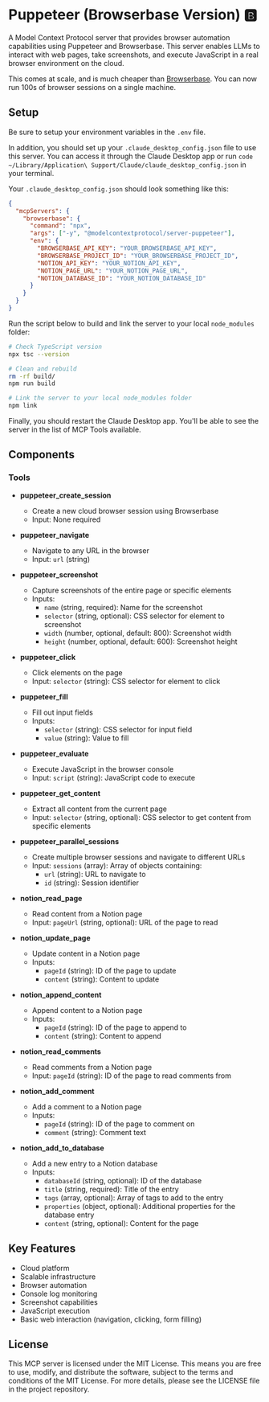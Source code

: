 # Puppeteer (Browserbase Version) 🅱️

A Model Context Protocol server that provides browser automation capabilities using Puppeteer and Browserbase. This server enables LLMs to interact with web pages, take screenshots, and execute JavaScript in a real browser environment on the cloud.

This comes at scale, and is much cheaper than [Browserbase](https://www.browserbase.com). You can now run 100s of browser sessions on a single machine.

## Setup

Be sure to setup your environment variables in the `.env` file. 

In addition, you should set up your `.claude_desktop_config.json` file to use this server. You can access it through the Claude Desktop app or run `code ~/Library/Application\ Support/Claude/claude_desktop_config.json` in your terminal.

Your `.claude_desktop_config.json` should look something like this:

```json
{
  "mcpServers": {
    "browserbase": {
      "command": "npx",
      "args": ["-y", "@modelcontextprotocol/server-puppeteer"],
      "env": {
        "BROWSERBASE_API_KEY": "YOUR_BROWSERBASE_API_KEY",
        "BROWSERBASE_PROJECT_ID": "YOUR_BROWSERBASE_PROJECT_ID",
        "NOTION_API_KEY": "YOUR_NOTION_API_KEY",
        "NOTION_PAGE_URL": "YOUR_NOTION_PAGE_URL", 
        "NOTION_DATABASE_ID": "YOUR_NOTION_DATABASE_ID"
      }
    }
  }
}
```

Run the script below to build and link the server to your local `node_modules` folder:

```bash
# Check TypeScript version
npx tsc --version

# Clean and rebuild
rm -rf build/
npm run build

# Link the server to your local node_modules folder
npm link
```

Finally, you should restart the Claude Desktop app. You'll be able to see the server in the list of MCP Tools available.

## Components

### Tools

- **puppeteer_create_session**
  - Create a new cloud browser session using Browserbase
  - Input: None required

- **puppeteer_navigate**
  - Navigate to any URL in the browser
  - Input: `url` (string)

- **puppeteer_screenshot**
  - Capture screenshots of the entire page or specific elements
  - Inputs:
    - `name` (string, required): Name for the screenshot
    - `selector` (string, optional): CSS selector for element to screenshot
    - `width` (number, optional, default: 800): Screenshot width
    - `height` (number, optional, default: 600): Screenshot height

- **puppeteer_click**
  - Click elements on the page
  - Input: `selector` (string): CSS selector for element to click

- **puppeteer_fill**
  - Fill out input fields
  - Inputs:
    - `selector` (string): CSS selector for input field
    - `value` (string): Value to fill

- **puppeteer_evaluate**
  - Execute JavaScript in the browser console
  - Input: `script` (string): JavaScript code to execute

- **puppeteer_get_content**
  - Extract all content from the current page
  - Input: `selector` (string, optional): CSS selector to get content from specific elements

- **puppeteer_parallel_sessions**
  - Create multiple browser sessions and navigate to different URLs
  - Input: `sessions` (array): Array of objects containing:
    - `url` (string): URL to navigate to
    - `id` (string): Session identifier

- **notion_read_page**
  - Read content from a Notion page
  - Input: `pageUrl` (string, optional): URL of the page to read

- **notion_update_page**
  - Update content in a Notion page
  - Inputs:
    - `pageId` (string): ID of the page to update
    - `content` (string): Content to update

- **notion_append_content**
  - Append content to a Notion page
  - Inputs:
    - `pageId` (string): ID of the page to append to
    - `content` (string): Content to append

- **notion_read_comments**
  - Read comments from a Notion page
  - Input: `pageId` (string): ID of the page to read comments from

- **notion_add_comment**
  - Add a comment to a Notion page
  - Inputs:
    - `pageId` (string): ID of the page to comment on
    - `comment` (string): Comment text

- **notion_add_to_database**
  - Add a new entry to a Notion database
  - Inputs:
    - `databaseId` (string, optional): ID of the database
    - `title` (string, required): Title of the entry
    - `tags` (array, optional): Array of tags to add to the entry
    - `properties` (object, optional): Additional properties for the database entry
    - `content` (string, optional): Content for the page

## Key Features

- Cloud platform
- Scalable infrastructure
- Browser automation
- Console log monitoring
- Screenshot capabilities
- JavaScript execution
- Basic web interaction (navigation, clicking, form filling)

## License

This MCP server is licensed under the MIT License. This means you are free to use, modify, and distribute the software, subject to the terms and conditions of the MIT License. For more details, please see the LICENSE file in the project repository.
